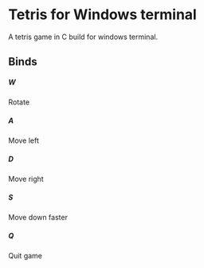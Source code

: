 # Tetris for Windows terminal
A tetris game in C build for windows terminal.

## Binds
##### W
Rotate
##### A
Move left
##### D
Move right
##### S
Move down faster
##### Q
Quit game
